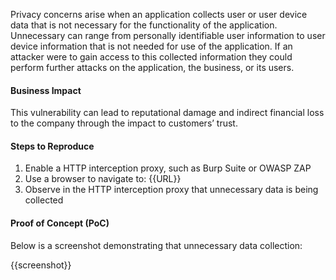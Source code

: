 Privacy concerns arise when an application collects user or user device data that is not necessary for the functionality of the application. Unnecessary can range from personally identifiable user information to user device information that is not needed for use of the application. If an attacker were to gain access to this collected information they could perform further attacks on the application, the business, or its users.
  
#### Business Impact

This vulnerability can lead to reputational damage and indirect financial loss to the company through the impact to customers’ trust.

#### Steps to Reproduce

1. Enable a HTTP interception proxy, such as Burp Suite or OWASP ZAP
1. Use a browser to navigate to: {{URL}}
1. Observe in the HTTP interception proxy that unnecessary data is being collected

#### Proof of Concept (PoC)

Below is a screenshot demonstrating that unnecessary data collection:

{{screenshot}}
